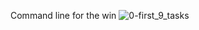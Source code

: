 Command line for the win
![0-first_9_tasks](https://user-images.githubusercontent.com/118915146/233615224-e6b7081d-dbf1-4a2d-b627-cd56e700d482.png)
